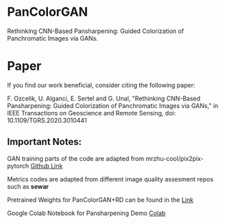 # PanColorGAN
 Rethinking CNN-Based Pansharpening: Guided Colorization of Panchromatic Images via GANs.
# Paper
 If you find our work beneficial, consider citing the following paper:

 F. Ozcelik, U. Alganci, E. Sertel and G. Unal, "Rethinking CNN-Based Pansharpening: Guided Colorization of Panchromatic Images via GANs," in IEEE Transactions on Geoscience and Remote Sensing, doi: 10.1109/TGRS.2020.3010441


## Important Notes:
GAN training parts of the code are adapted from mrzhu-cool/pix2pix-pytorch [Github Link](https://github.com/mrzhu-cool/pix2pix-pytorch)

Metrics codes are adapted from different image quality assesment repos such as **sewar**

Pretrained Weights for PanColorGAN+RD can be found in the [Link](https://drive.google.com/file/d/1F4iCyeC_5OXWada3UW780YgXx-63GQno/view?usp=sharing)

Google Colab Notebook for Pansharpening Demo [Colab](https://colab.research.google.com/drive/1N5lvyHLSbhbCOVmCtz5LL_9oGKuN1OUu)
